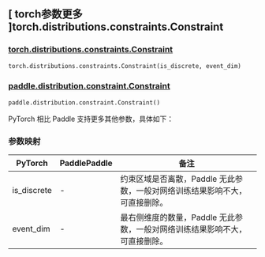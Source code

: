 ## [ torch参数更多 ]torch.distributions.constraints.Constraint

### [torch.distributions.constraints.Constraint](https://pytorch.org/docs/stable/distributions.html#module-torch.distributions.constraints)

```python
torch.distributions.constraints.Constraint(is_discrete, event_dim)
```

### [paddle.distribution.constraint.Constraint](https://github.com/PaddlePaddle/Paddle/blob/develop/python/paddle/distribution/constraint.py)

```python
paddle.distribution.constraint.Constraint()
```

PyTorch 相比 Paddle 支持更多其他参数，具体如下：

### 参数映射

| PyTorch     | PaddlePaddle | 备注                                                                        |
| ----------- | ------------ | --------------------------------------------------------------------------- |
| is_discrete | -            | 约束区域是否离散，Paddle 无此参数，一般对网络训练结果影响不大，可直接删除。 |
| event_dim   | -            | 最右侧维度的数量，Paddle 无此参数，一般对网络训练结果影响不大，可直接删除。 |
